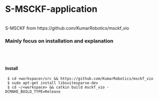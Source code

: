 # S-MSCKF-application
<br>
S-MSCKF from https://github.com/KumarRobotics/msckf_vio

### Mainly focus on installation and explanation

<br>
<br>

#### Install
~~~shell
 $ cd <workspace>/src && https://github.com/KumarRobotics/msckf_vio
 $ sudo apt-get install libsuitesparse-dev
 $ cd ~/<workspace> && catkin build msckf_vio -DCMAKE_BUILD_TYPE=Release
~~~

<br>
